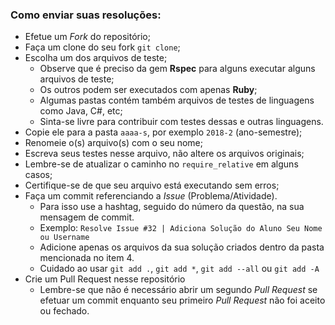### Como enviar suas resoluções:

- Efetue um *Fork* do repositório;
- Faça um clone do seu fork `git clone`;
- Escolha um dos arquivos de teste;
  - Observe que é preciso da gem **Rspec** para alguns executar alguns arquivos de teste;
  - Os outros podem ser executados com apenas **Ruby**;
  - Algumas pastas contém também arquivos de testes de linguagens como Java, C#, etc;
  - Sinta-se livre para contribuir com testes dessas e outras linguagens.
- Copie ele para a pasta `aaaa-s`, por exemplo `2018-2` (ano-semestre);
- Renomeie o(s) arquivo(s) com o seu nome;
- Escreva seus testes nesse arquivo, não altere os arquivos originais;
- Lembre-se de atualizar o caminho no `require_relative` em alguns casos;
- Certifique-se de que seu arquivo está executando sem erros;
- Faça um commit referenciando a *Issue* (Problema/Atividade).
  - Para isso use a hashtag, seguido do número da questão, na sua mensagem de commit.
  - Exemplo: `Resolve Issue #32 | Adiciona Solução do Aluno Seu Nome ou Username`
  - Adicione apenas os arquivos da sua solução criados dentro da pasta mencionada no item 4.
  - Cuidado ao usar `git add .`, `git add *`, `git add --all` ou `git add -A`
- Crie um Pull Request nesse repositório
  - Lembre-se que não é necessário abrir um segundo *Pull Request* se efetuar um commit enquanto seu primeiro *Pull Request* não foi aceito ou fechado.
